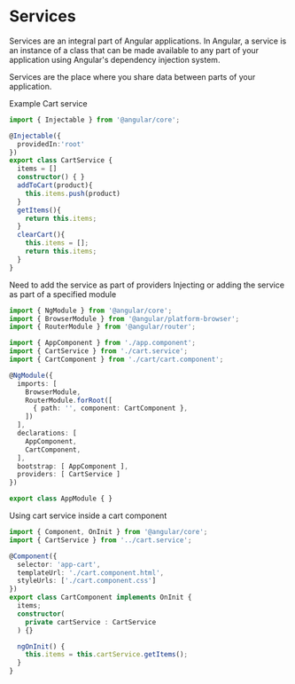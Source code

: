 # Services

Services are an integral part of Angular applications. In Angular, a service is an instance of a class that can be made available to any part of your application using Angular's dependency injection system.

Services are the place where you share data between parts of your application.

Example Cart service

```ts
import { Injectable } from '@angular/core';

@Injectable({
  providedIn:'root'
})
export class CartService {
  items = []
  constructor() { }
  addToCart(product){
    this.items.push(product)
  }
  getItems(){
    return this.items;
  }
  clearCart(){
    this.items = [];
    return this.items;
  }
}
```

Need to add the service as part of providers
Injecting or adding the service as part of a specified module

```ts
import { NgModule } from '@angular/core';
import { BrowserModule } from '@angular/platform-browser';
import { RouterModule } from '@angular/router';

import { AppComponent } from './app.component';
import { CartService } from './cart.service';
import { CartComponent } from './cart/cart.component';

@NgModule({
  imports: [
    BrowserModule,
    RouterModule.forRoot([
      { path: '', component: CartComponent },
    ])
  ],
  declarations: [
    AppComponent,
    CartComponent,
  ],
  bootstrap: [ AppComponent ],
  providers: [ CartService ]
})

export class AppModule { }
```

Using cart service inside a cart component
```typescript
import { Component, OnInit } from '@angular/core';
import { CartService } from '../cart.service';

@Component({
  selector: 'app-cart',
  templateUrl: './cart.component.html',
  styleUrls: ['./cart.component.css']
})
export class CartComponent implements OnInit {
  items;
  constructor(
    private cartService : CartService
  ) {}

  ngOnInit() {
    this.items = this.cartService.getItems();
  }
}
```



